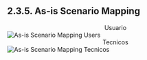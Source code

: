 ## 2.3.5. As-is Scenario Mapping
<center> Usuario </center>

<img alt="As-is Scenario Mapping Users" src="img\As-is escenario mapping open source (1).jpg"/>

<center> Tecnicos </center>

<img alt="As-is Scenario Mapping Tecnicos" src="C:\Users\user\IdeaProjects\TecHelp-InformeDelProyecto\Docs\Capitulo II\img\As-is escenario mapping open source (2).jpg"/>